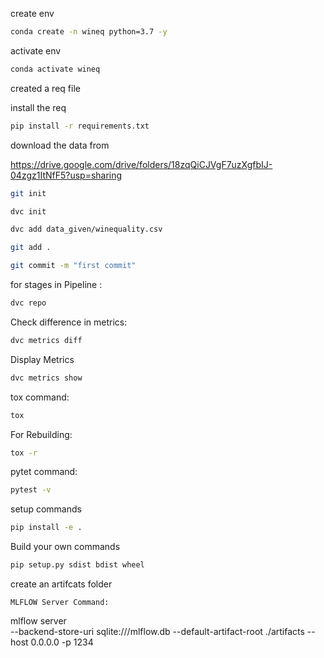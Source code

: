 create env 

```bash
conda create -n wineq python=3.7 -y
```

activate env
```bash
conda activate wineq
```

created a req file

install the req
```bash
pip install -r requirements.txt
```
download the data from 

https://drive.google.com/drive/folders/18zqQiCJVgF7uzXgfbIJ-04zgz1ItNfF5?usp=sharing

```bash
git init
```
```bash
dvc init 
```
```bash
dvc add data_given/winequality.csv
```
```bash
git add .
```
```bash
git commit -m "first commit"
```

for stages in Pipeline :
```bash
dvc repo
```

Check difference in metrics:
```bash
dvc metrics diff
```

Display Metrics
```bash
dvc metrics show
```

tox command:
```bash
tox
```

For Rebuilding:
```bash
tox -r 
```

pytet command:
```bash
pytest -v
```

setup commands
```bash
pip install -e .
```

Build your own commands
```bash
pip setup.py sdist bdist wheel
```
create an artifcats folder

``` 
MLFLOW Server Command:

````
mlflow server \
  --backend-store-uri sqlite:///mlflow.db
  --default-artifact-root ./artifacts
  --host 0.0.0.0 -p 1234
```